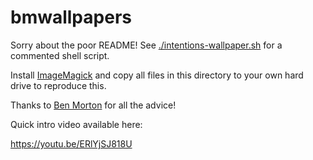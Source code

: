 # bmwallpapers

Sorry about the poor README! See [./intentions-wallpaper.sh](./intentions-wallpaper.sh) for a commented shell script.

Install [ImageMagick](https://imagemagick.org/) and copy all files in this directory to your own hard drive to reproduce this.

Thanks to [Ben Morton](https://www.ben-morton.com/) for all the advice!

Quick intro video available here:

https://youtu.be/ERlYjSJ818U
